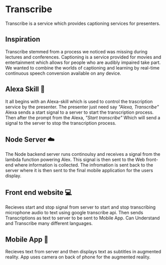 # Transcribe 
Transcribe is a service which provides captioning services for presenters.

## Inspiration
Transcribe stemmed from a process we noticed was missing during lectures and conferences. Captioning is a service provided for movies and entertainment which allows for people who are audibly impaired take part. We wanted to combine the worlds of captioning and learning by real-time continuous speech conversion available on any device.

## Alexa Skill :white_flower:
It all begins with an Alexa-skill which is used to control the trascription service by the presenter. The presenter just need say
_"Alexa, Transcribe"_
Alexa sends a start signal to a server to start the transcription process.
Then after the prompt from the Alexa,
_"Start transcribe"_
Which will send a signal to the server to stop the transcription process.


## Node Server :cloud:
The Node backend server runs continoulsy and receives a signal from the lambda function powering Alex. This signal is then sent to the Web front-end where information is collected. The infromation is sent back to the server where it is then sent to the final mobile application for the users display.


## Front end website :computer:
Recieves start and stop signal from server to start and stop transcribing microphone audio to text using google transcribe api. Then sends Transcriptions as text to server to be sent to Mobile App. Can Understand and Transcribe many different languages.


## Mobile App :iphone:
Recieves text from server and then displays text as subtitles in augmented reality. App uses camera on back of phone for the augmented reality.
